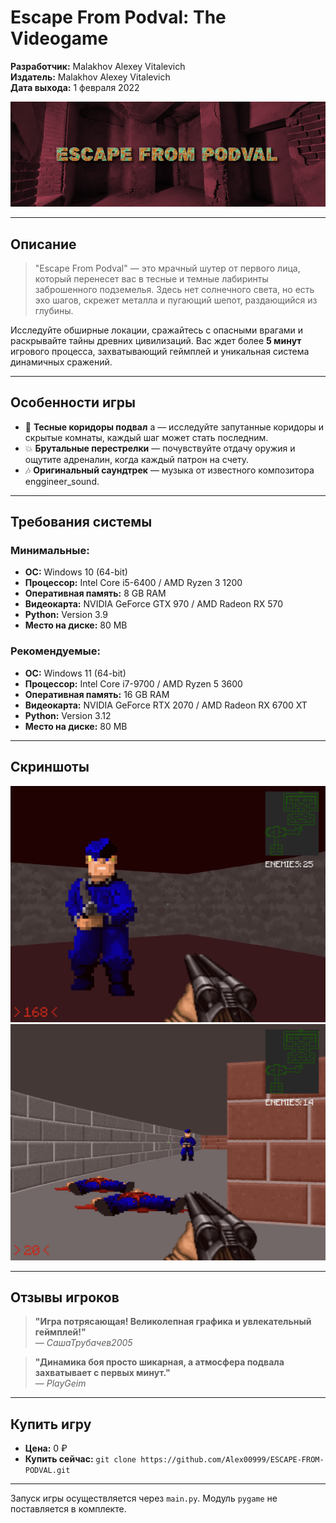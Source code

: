 # **Escape From Podval: The Videogame**

**Разработчик:** Malakhov Alexey Vitalevich  
**Издатель:** Malakhov Alexey Vitalevich  
**Дата выхода:** 1 февраля 2022

![main_logo.png](readme_assets/main_logo.png)

---

## Описание

> "Escape From Podval" — это мрачный шутер от первого лица, который перенесет вас в тесные и темные лабиринты заброшенного подземелья. Здесь нет солнечного света, но есть эхо шагов, скрежет металла и пугающий шепот, раздающийся из глубины.

Исследуйте обширные локации, сражайтесь с опасными врагами и раскрывайте тайны древних цивилизаций. Вас ждет более **5 минут** игрового процесса, захватывающий геймплей и уникальная система динамичных сражений.

---

## Особенности игры

- 🔦 **Тесные коридоры подвал** а — исследуйте запутанные коридоры и скрытые комнаты, каждый шаг может стать последним.
- 💥 **Брутальные перестрелки** — почувствуйте отдачу оружия и ощутите адреналин, когда каждый патрон на счету.
- 🎶 **Оригинальный саундтрек** — музыка от известного композитора enggineer_sound.

---

## Требования системы

### Минимальные:
- **ОС:** Windows 10 (64-bit)
- **Процессор:** Intel Core i5-6400 / AMD Ryzen 3 1200
- **Оперативная память:** 8 GB RAM
- **Видеокарта:** NVIDIA GeForce GTX 970 / AMD Radeon RX 570
- **Python:** Version 3.9
- **Место на диске:** 80 MB

### Рекомендуемые:
- **ОС:** Windows 11 (64-bit)
- **Процессор:** Intel Core i7-9700 / AMD Ryzen 5 3600
- **Оперативная память:** 16 GB RAM
- **Видеокарта:** NVIDIA GeForce RTX 2070 / AMD Radeon RX 6700 XT
- **Python:** Version 3.12
- **Место на диске:** 80 MB

---

## Скриншоты

![Скриншот 1](readme_assets/screenshot-1.png)
![Скриншот 2](readme_assets/screenshot-2.png)

---

## Отзывы игроков

> **"Игра потрясающая! Великолепная графика и увлекательный геймплей!"**  
> — _СашаТрубачев2005_

> **"Динамика боя просто шикарная, а атмосфера подвала захватывает с первых минут."**  
> — _PlayGeim_

---
## Купить игру

- **Цена:** 0 ₽
- **Купить сейчас:** `git clone https://github.com/Alex00999/ESCAPE-FROM-PODVAL.git`

---
Запуск игры осуществляется через `main.py`. Модуль `pygame` не поставляется в комплекте.

